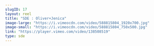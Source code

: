 ```yaml
---
slugID: 17 
layout: reel
title: "SDE : Oliver+Jenica"
image-large: "https://i.vimeocdn.com/video/588815804_1920x700.jpg"
image-small: "https://i.vimeocdn.com/video/588815804_750x500.jpg"
link: "https://player.vimeo.com/video/138508519"
type: sde
---
```


